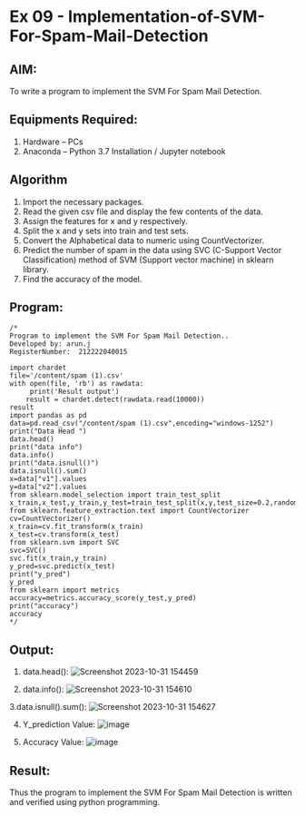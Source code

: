 # Ex 09 -  Implementation-of-SVM-For-Spam-Mail-Detection
## AIM:
To write a program to implement the SVM For Spam Mail Detection.
## Equipments Required:
1. Hardware – PCs
2. Anaconda – Python 3.7 Installation / Jupyter notebook

## Algorithm

1. Import the necessary packages.
2. Read the given csv file and display the few contents of the data.
3. Assign the features for x and y respectively.
4. Split the x and y sets into train and test sets.
5. Convert the Alphabetical data to numeric using CountVectorizer.
6. Predict the number of spam in the data using SVC (C-Support Vector Classification) method of SVM (Support vector machine) in sklearn library.
7. Find the accuracy of the model.


## Program:
```
/*
Program to implement the SVM For Spam Mail Detection..
Developed by: arun.j
RegisterNumber:  212222040015

import chardet
file='/content/spam (1).csv'
with open(file, 'rb') as rawdata:
     print('Result output')
    result = chardet.detect(rawdata.read(10000))
result
import pandas as pd
data=pd.read_csv("/content/spam (1).csv",encoding="windows-1252")
print("Data Head ")
data.head()
print("data info")
data.info()
print("data.isnull()")
data.isnull().sum()
x=data["v1"].values
y=data["v2"].values
from sklearn.model_selection import train_test_split
x_train,x_test,y_train,y_test=train_test_split(x,y,test_size=0.2,random_state=0)
from sklearn.feature_extraction.text import CountVectorizer 
cv=CountVectorizer()
x_train=cv.fit_transform(x_train)
x_test=cv.transform(x_test)
from sklearn.svm import SVC
svc=SVC()
svc.fit(x_train,y_train)
y_pred=svc.predict(x_test)
print("y_pred")
y_pred
from sklearn import metrics
accuracy=metrics.accuracy_score(y_test,y_pred)
print("accuracy")
accuracy
*/
```

## Output:

1. data.head():
![Screenshot 2023-10-31 154459](https://github.com/arun1111j/Implementation-of-SVM-For-Spam-Mail-Detection/assets/128461833/968d89bc-0906-4928-a115-637da7c115d1)

2. data.info():
![Screenshot 2023-10-31 154610](https://github.com/arun1111j/Implementation-of-SVM-For-Spam-Mail-Detection/assets/128461833/3838a508-d25a-408f-ae70-5ce4155403ee)


3.data.isnull().sum():
![Screenshot 2023-10-31 154627](https://github.com/arun1111j/Implementation-of-SVM-For-Spam-Mail-Detection/assets/128461833/726443d4-9135-4aeb-b3c6-6d988525e73f)


4. Y_prediction Value:
![image](https://github.com/arun1111j/Implementation-of-SVM-For-Spam-Mail-Detection/assets/128461833/8b76ea17-c8b5-45f2-a312-15744521b4f7)


5. Accuracy Value:
![image](https://github.com/arun1111j/Implementation-of-SVM-For-Spam-Mail-Detection/assets/128461833/9c10b30f-cc21-4146-8134-a19b63ed41f0)




## Result:
Thus the program to implement the SVM For Spam Mail Detection is written and verified using python programming.
